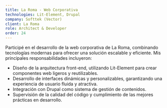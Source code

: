 ```yaml
---
title: La Roma - Web Corporativa
technologies: Lit-Element, Drupal
company: Softtek (Vector)
client: La Roma
role: Architect & Developer
order: 24
---
```


Participé en el desarrollo de la web corporativa de La Roma, combinando tecnologías modernas para ofrecer una solución escalable y eficiente. Mis principales responsabilidades incluyeron:

- Diseño de la arquitectura front-end, utilizando Lit-Element para crear componentes web ligeros y reutilizables.
- Desarrollo de interfaces dinámicas y personalizables, garantizando una experiencia de usuario fluida y atractiva.
- Integración con Drupal como sistema de gestión de contenidos.
- Supervisión de la calidad del código y cumplimiento de las mejores prácticas en desarrollo.

